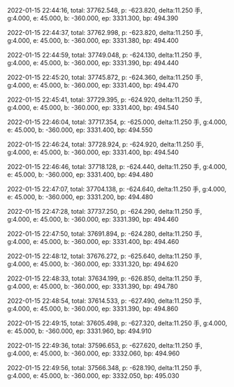 2022-01-15 22:44:16, total: 37762.548, p: -623.820, delta:11.250 手, g:4.000, e: 45.000, b: -360.000, ep: 3331.300, bp: 494.390

2022-01-15 22:44:37, total: 37762.998, p: -623.820, delta:11.250 手, g:4.000, e: 45.000, b: -360.000, ep: 3331.380, bp: 494.400

2022-01-15 22:44:59, total: 37749.048, p: -624.130, delta:11.250 手, g:4.000, e: 45.000, b: -360.000, ep: 3331.390, bp: 494.440

2022-01-15 22:45:20, total: 37745.872, p: -624.360, delta:11.250 手, g:4.000, e: 45.000, b: -360.000, ep: 3331.400, bp: 494.470

2022-01-15 22:45:41, total: 37729.395, p: -624.920, delta:11.250 手, g:4.000, e: 45.000, b: -360.000, ep: 3331.400, bp: 494.540

2022-01-15 22:46:04, total: 37717.354, p: -625.000, delta:11.250 手, g:4.000, e: 45.000, b: -360.000, ep: 3331.400, bp: 494.550

2022-01-15 22:46:24, total: 37728.924, p: -624.920, delta:11.250 手, g:4.000, e: 45.000, b: -360.000, ep: 3331.400, bp: 494.540

2022-01-15 22:46:46, total: 37718.128, p: -624.440, delta:11.250 手, g:4.000, e: 45.000, b: -360.000, ep: 3331.400, bp: 494.480

2022-01-15 22:47:07, total: 37704.138, p: -624.640, delta:11.250 手, g:4.000, e: 45.000, b: -360.000, ep: 3331.200, bp: 494.480

2022-01-15 22:47:28, total: 37737.250, p: -624.290, delta:11.250 手, g:4.000, e: 45.000, b: -360.000, ep: 3331.390, bp: 494.460

2022-01-15 22:47:50, total: 37691.894, p: -624.280, delta:11.250 手, g:4.000, e: 45.000, b: -360.000, ep: 3331.400, bp: 494.460

2022-01-15 22:48:12, total: 37676.272, p: -625.640, delta:11.250 手, g:4.000, e: 45.000, b: -360.000, ep: 3331.320, bp: 494.620

2022-01-15 22:48:33, total: 37634.199, p: -626.850, delta:11.250 手, g:4.000, e: 45.000, b: -360.000, ep: 3331.390, bp: 494.780

2022-01-15 22:48:54, total: 37614.533, p: -627.490, delta:11.250 手, g:4.000, e: 45.000, b: -360.000, ep: 3331.390, bp: 494.860

2022-01-15 22:49:15, total: 37605.498, p: -627.320, delta:11.250 手, g:4.000, e: 45.000, b: -360.000, ep: 3331.960, bp: 494.910

2022-01-15 22:49:36, total: 37596.653, p: -627.620, delta:11.250 手, g:4.000, e: 45.000, b: -360.000, ep: 3332.060, bp: 494.960

2022-01-15 22:49:56, total: 37566.348, p: -628.190, delta:11.250 手, g:4.000, e: 45.000, b: -360.000, ep: 3332.050, bp: 495.030